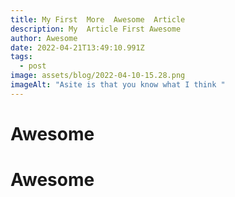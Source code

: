 ```yaml
---
title: My First  More  Awesome  Article
description: My  Article First Awesome
author: Awesome
date: 2022-04-21T13:49:10.991Z
tags:
  - post
image: assets/blog/2022-04-10-15.28.png
imageAlt: "Asite is that you know what I think "
---
```



# Awesome

# Awesome